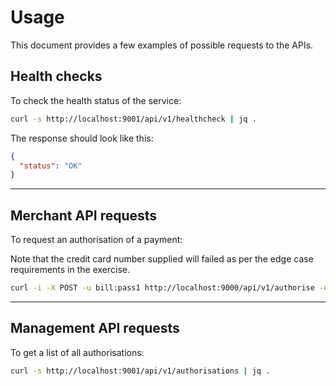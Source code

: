 # Usage

This document provides a few examples of possible requests to the APIs.

## Health checks

To check the health status of the service:

```bash
curl -s http://localhost:9001/api/v1/healthcheck | jq .
```

The response should look like this:

```json
{
  "status": "OK"
}
```

---

## Merchant API requests

To request an authorisation of a payment:

Note that the credit card number supplied will failed as per the edge case requirements in the exercise.

```bash
curl -i -X POST -u bill:pass1 http://localhost:9000/api/v1/authorise -d '{"credit_card": {"name":"customer1", "number": 4000000000000119, "expiry_month":10, "expiry_year":2030, "cvv":123}, "currency": "EUR", "amount": 10.50}'
```

---

## Management API requests

To get a list of all authorisations:

```bash
curl -s http://localhost:9001/api/v1/authorisations | jq .
```

